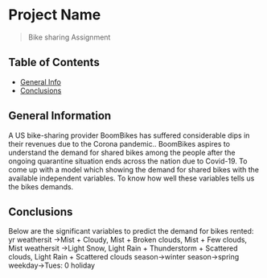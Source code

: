 # Project Name
> Bike sharing Assignment


## Table of Contents
* [General Info](#general-information)
* [Conclusions](#conclusions)

<!-- You can include any other section that is pertinent to your problem -->

## General Information
A US bike-sharing provider BoomBikes has suffered considerable dips in their revenues due to the Corona pandemic..
BoomBikes aspires to understand the demand for shared bikes among the people after the ongoing quarantine situation ends across the nation due to Covid-19. 
To come up with a model which showing the demand for shared bikes with the available independent variables. To know how well these variables tells us the bikes demands.
<!-- You don't have to answer all the questions - just the ones relevant to your project. -->

## Conclusions
Below are the significant variables to predict the demand for bikes rented:
    yr
    weathersit ->Mist + Cloudy, Mist + Broken clouds, Mist + Few clouds, Mist
    weathersit ->Light Snow, Light Rain + Thunderstorm + Scattered clouds, Light Rain + Scattered clouds
    season->winter 
    season->spring
    weekday->Tues: 0
    holiday

<!-- You don't have to answer all the questions - just the ones relevant to your project. -->


<!-- Optional -->
<!-- ## License -->
<!-- This project is open source and available under the [... License](). -->

<!-- You don't have to include all sections - just the one's relevant to your project -->
